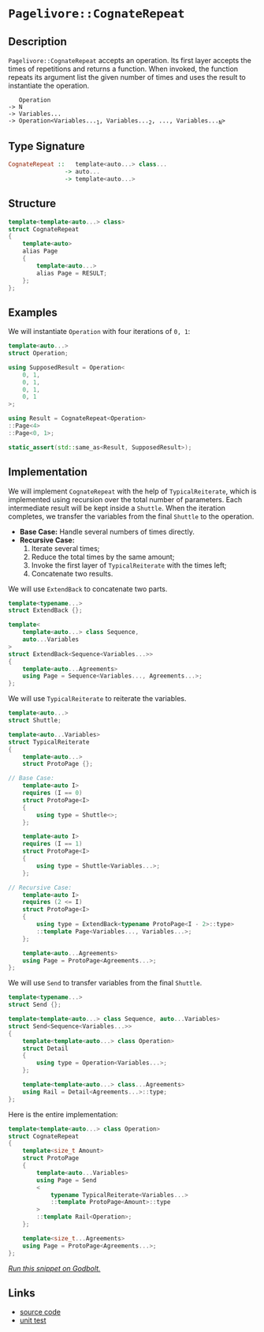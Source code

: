 <!-- Copyright 2024 Feng Mofan
SPDX-License-Identifier: Apache-2.0 -->

# `Pagelivore::CognateRepeat`

## Description

`Pagelivore::CognateRepeat` accepts an operation.
Its first layer accepts the times of repetitions and returns a function.
When invoked, the function repeats its argument list the given number of times and uses the result to instantiate the operation.

<pre><code>   Operation
-> N
-> Variables...
-> Operation&lt;Variables...<sub>1</sub>, Variables...<sub>2</sub>, ..., Variables...<sub>N</sub>&gt;</code></pre>

## Type Signature

```Haskell
CognateRepeat ::   template<auto...> class...
                -> auto...
                -> template<auto...>
```

## Structure

```C++
template<template<auto...> class>
struct CognateRepeat
{
    template<auto>
    alias Page
    {
        template<auto...>
        alias Page = RESULT;
    };
};
```

## Examples

We will instantiate `Operation` with four iterations of `0, 1`:

```C++
template<auto...>
struct Operation;

using SupposedResult = Operation<
    0, 1,
    0, 1,
    0, 1,
    0, 1
>;

using Result = CognateRepeat<Operation>
::Page<4>
::Page<0, 1>;

static_assert(std::same_as<Result, SupposedResult>);
```

## Implementation

We will implement `CognateRepeat` with the help of `TypicalReiterate`, which is implemented using recursion over the total number of parameters.
Each intermediate result will be kept inside a `Shuttle`.
When the iteration completes, we transfer the variables from the final `Shuttle` to the operation.

- **Base Case:** Handle several numbers of times directly.
- **Recursive Case:**
  1. Iterate several times;
  2. Reduce the total times by the same amount;
  3. Invoke the first layer of `TypicalReiterate` with the times left;
  4. Concatenate two results.

We will use `ExtendBack` to concatenate two parts.

```C++
template<typename...>
struct ExtendBack {};

template<
    template<auto...> class Sequence,
    auto...Variables
>
struct ExtendBack<Sequence<Variables...>>
{
    template<auto...Agreements>
    using Page = Sequence<Variables..., Agreements...>;
};
```

We will use `TypicalReiterate` to reiterate the variables.

```C++
template<auto...>
struct Shuttle;

template<auto...Variables>
struct TypicalReiterate
{
    template<auto...>
    struct ProtoPage {};

// Base Case:
    template<auto I>
    requires (I == 0)
    struct ProtoPage<I>
    {
        using type = Shuttle<>;
    };

    template<auto I>
    requires (I == 1)
    struct ProtoPage<I>
    {
        using type = Shuttle<Variables...>;
    };

// Recursive Case:
    template<auto I>
    requires (2 <= I)
    struct ProtoPage<I>
    {
        using type = ExtendBack<typename ProtoPage<I - 2>::type>
        ::template Page<Variables..., Variables...>;
    };

    template<auto...Agreements>
    using Page = ProtoPage<Agreements...>;
};
```

We will use `Send` to transfer variables from the final `Shuttle`.

```C++
template<typename...>
struct Send {};

template<template<auto...> class Sequence, auto...Variables>
struct Send<Sequence<Variables...>>
{
    template<template<auto...> class Operation>
    struct Detail
    {
        using type = Operation<Variables...>;
    };

    template<template<auto...> class...Agreements>
    using Rail = Detail<Agreements...>::type;
};
```

Here is the entire implementation:

```C++
template<template<auto...> class Operation>
struct CognateRepeat
{
    template<size_t Amount>
    struct ProtoPage
    {
        template<auto...Variables>
        using Page = Send
        <
            typename TypicalReiterate<Variables...>
            ::template ProtoPage<Amount>::type
        >
        ::template Rail<Operation>;
    };

    template<size_t...Agreements>
    using Page = ProtoPage<Agreements...>;
};
```

[*Run this snippet on Godbolt.*](https://godbolt.org/#z:OYLghAFBqd5QCxAYwPYBMCmBRdBLAF1QCcAaPECAMzwBtMA7AQwFtMQByARg9KtQYEAysib0QXACx8BBAKoBnTAAUAHpwAMvAFYTStJg1DIApACYAQuYukl9ZATwDKjdAGFUtAK4sGEgGykrgAyeAyYAHI%2BAEaYxCAAnADspAAOqAqETgwe3r4BaRlZAqHhUSyx8cm2mPaOAkIETMQEuT5%2BXIF2mA7Zjc0EpZExcYkpCk0tbfmdtpODYcMVo8kAlLaoXsTI7BzmAMxhyN5YANQm%2B25ejrSEAJ4X2CYaAIIHRyeY55fIE%2BhYVEezzerwA9AAqSHg05CBDXAj0U5Q8Gg4EETAsVIGdEXNxMa6oAB0xKBrwmxC8DhhcIICMwFysr2BEKhp2wqnRDHQFiYyAA1kioaiwaDTgB1L4AdzotFOXiUpwICDwClOVC8DF6AkVqFOaE1TE5hq%2BBElutSAwUhLRGKxxtxBDuqUYrEwxOt%2ByeZIIFKp7M53N5ApMSSsSQAIgzgTbMdj6Zdgack4rbXHcfiiO7HnqDApVUJMABHLyMHakRPJjNE4kANWaeCY0XoCmjnuB5MpBDZHNcPP5uILxdL8bcdeIDabmCtJLbbaZoYrSfRsftlyr7pewGImAxjAILbnL2TcsyRlOyiYwC%2BF3DMKLJc1I7HE%2Bb7tIp03293gmnHqe%2B0ZN4IyjJkwWRO8uUFSFhReZc7RxS5HWdZg2CzQ8OypAtIJDMNIwA6NXjgtNENTVc8QJNDsBzJg8zvIdH3fdda3rRtm1JF4MK7LD0AHe9h1xZ9WKnSj2JwxcUxXBC3CIsimL/ajaIAeWdYhDWydjj0405w0wJo6HEsTXmPY95TCYBFSda99lvZS4jUgQBJYydfyBfCjOTEM8MA8SZKk3yRzk7Njho39Px3Ngfw05NTLPAAlJg6G%2BW8dL02hcTC7990okAQCQ%2BNvOAtyQReFlIVOAAVJ08FEWhYswQg7PRKCURjeCAoo5jxyEg8vQ4n1OwqqqarqhrVJxedAOPfz0w6v9xK05RiFQIgLyvc4F0K7yRVOHkFTxJQQB80ipKrU4AEkoqTbdizwbdVQgM6kpvU4NFWeb%2BqpRbltQVaRwuw9j0Mo9jKTGLzLypLqXhehcVcyaPM2gjgaXY72qIc7LtOa6vFuqdTgep7rNOLg3vcpMFqWlbLz%2BzGgZB0HT3ByzIdhaGnyc18Z3/eGk08kDitBUU6uQLZMgANy%2Bfb2COyS0d1f7euPbHcfusxvjcZ6ztJ5HTgp77ftxBWDIXMnjLBiznUh/1eyDB1LJQr4vqpq9DdOABaU4zEeHK8sx48fdR89qccrrnLfU5BLDrn%2BcBxHQJ16a11mjKIv3THzd%2ByGnZ%2B4PLhTvcXNnAqvKR0roQ8YBmHROrnUNZqYMT6TUZmzMuYU1VbLG9T0I%2BrsK6rzAa8wQ1oxNhPm8uTIAC9MAAfS7F4WE2QRMb1536VNun6cbuTI7YgH6Yz6mWdccTAYTU36Ytl02EG1JqrEEb0TG9nQ85ubL/pgPZfPSmc5dvOS8NQEG9rlSyZ8PIHxBt/Nqpx4r6UuJ3eyDA4bGxLvHKaE83DTzngQDcW5woF3TozIOa1nrZwNnnAhmVC7c1HuggWyImHMJgmXCqU59z12ZMwnh0EkbvE1J8dW1w6D3FEoRLBgUe6%2Bi7Eg%2BoKCirAnNkILwqR0hKHQHVBQXhaBdmenI7uGtTYaHfFwcsxjTHmJ1iY4mVjjw2K4K2Oh8dzZaJ0Xoom/djRDxHoglSyD2I5UoW4SQgSQDBIcag%2BOEw1LIFniFOIBAIB/BygoV08SDxuDcbo98Ki1EZEwJoqc7jHhvQAhwdYtBOAAFZeB%2BA4FoUgqBOAa0sNYXWmxtjXjMPsHgpACCaAqesPkIBqlmEJEkMwkgAAc0zqkaASGMjQ/hpn7H0JwSQvAWASA0CY%2BpjTmkcF4AoEAJiBkNIqaQOAsAYCIBAJsAgqRrjkEoGgTEdA4gRFdJwVQ0z/Bu38JIU4wBkDIGJpIQkZheCFMICQPA6A9D8EECIMQ7ApAyEEIoFQ6gLmkF0GYyUqlUicB4JUmpdTBlNM4Ipa4TyuyoCoKcX5/zAXAtBeCyF%2BMPDvPoMQc4PSSa8HOVodYEAkBvPvryl5EAJUfPiMAKQZg%2BB0GficiA0RKXRDCM0O4JLeBauYMQO4ilojaB6OcvpbzU6KQYLQXVuKsDRC8MAPEtBaAnO4LwLALBDDAHEA63GvQJYesaZgVQPRri7D6WEdEVTcW3GiKpI1HgsCUp9HgbZnrSAS2INEApOkfVGFuEYQZ6wqAGGAAoGseBMCSlsvUvpSLhA1TRdIJtWK1CUvxfoX1KBrDWH0HgaIJzIDrFQKkeRHq3Z/BvKYNplgzAHJzeOLAI6IDrG6FqPwEBXDTA6EELkQxyiVD0Oo4oORPDtFPUUeRR6RjxDMZu%2BR/QpiXpmDUOofR5h3uWA%2BuYAw916BiS0H9J6SYbC2DsCQZKOC1NIPs3ghymV/IBUCkFYKpCcogLgWFfKDiCv6aW9YCBh5YHiOu0gIzJD7EJAkfYSRJAaEkFM/wuzqn%2BASOsjgmzSDbN6YSfwnRpkJGmZ0apkguDVLo4EBDVKjm2FOYRi5orblivubS55FAZWoB5Z875HBmgsDFkkN2TBqJni4AkQkXBCShvwEQFdiLZAovEOi9tShO24t0EqwlTBiWepg3B2ThyaWPOuKcBlpxDPGdM%2BZ8ylnrO2a5TpyVcR%2BX7DMKsIVparnipS3K6VsreUgGiyZ4KRhLNcBMTQXRcQ1UatxQanVerSBNaNSas1DgWtWr3Dau1lLHXOtde6lr3rfX%2BsafgbcQapyUrDRG9ELWY21EpQmpNdwU27EaemzNfSc15qUAW8bZkcvlsvFWmtdbkItabS51tGL5AeZxY07zPaS1zqsJYQdw74BjondkKdM7rIfesIuxDy74WzdHR%2B812QXBckA2YkIixj2jDMWe%2BRiPCiZFvSj%2B9QHaiw4aPMLHT6v0DFA2j/9r68j7uAwsMo%2BPwMKE6VB8DcaguUqQ6V2L5X4tWZsxofGOGHPpYI8KoZpASNMDI5QGDPG%2BNWaY0kKTSQkj7GY5IQFZjgucGOYpiXKn4BqYeXSwr%2BXeVfLYJwQzrKWAKDFmCsWCW4wTGhfZuFCKzG3ZbRINtsgO3PZ0CANZvn/Okq45z3FIWNP0sZbboF9vHenGd1Z13XYIDctS3hnp%2BwstKZFbllAFu4jm90/ER3ajZ6p9nun%2BJxAWCAuVbV4g9XNXaqNS1trxrTXmu6zp61tr7WTcwE6l1YgRtZrG0WrbXrA2OGDXN8NItFtZuW3Gxpa2dWbbTeOXbvB9v5oxMdktym%2BAVou7W%2BtN3nO%2B7cwHp7XaQ9veMP2r7Ca11/cnZwUEKSQcLqXTiBXShwozJ2cB3QRzfX3WR0Z1/WvRx2yCxwx2yEpz/TAIYBfVaCgIJ0/WJwpzxzgMfRJ2wKIPwNgLAw3VZzRUCwpWj04Ciwbztwdydxd2NAmGFw9xz16Xz0N2I1I1GAozjQVxADMCs32H2GqXmQk12XEKSBWXgy5z1wUzOSI0oxAEkCSEhRVy4CkASGVzoy4BSDjX2FoIOSUN4K4yhQULoPkwsJzUyGcEkCAA%3D)

## Links

- [source code](../../../../conceptrodon/descend/pagelivore/cognate_repeat.hpp)
- [unit test](../../../../tests/unit/metafunctions/pagelivore/cognate_repeat.test.hpp)

